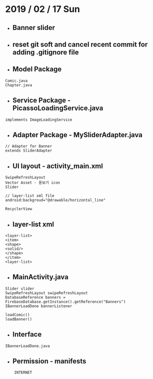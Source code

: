 # 2019 / 02 / 17 Sun
* ## Banner slider
* ## reset git soft and cancel recent commit for adding .gitignore file

* ## Model Package
```
Comic.java
Chapter.java
```
* ## Service Package - PicassoLoadingService.java
```
implements ImageLoadingService
```
* ## Adapter Package - MySliderAdapter.java
```
// Adapter for Banner
extends SliderAdapter
```
* ## UI layout - activity_main.xml
```
SwipeRefreshLayout
Vector Asset - 돋보기 icon
Slider

// layer-list xml file
android:backgroud="@drawable/horizontal_line"

RecyclerView
```
* ## layer-list xml
```
<layer-list>
<item>
<shape>
<solid/>
</shape>
</item>
<layer-list>
```
* ## MainActivity.java
```
Slider slider
SwipeRefreshLayout swipeRefreshLayout
DatabaseReference banners = FirebaseDatabase.getInstance().getReference("Banners")
IBannerLoadDone bannerListener

loadComic()
loadBanner()
```
* ## Interface
```
IBannerLoadDone.java
```
* ## Permission - manifests
```
    INTERNET
```